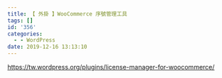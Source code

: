 ```yaml
---
title: 【 外掛 】WooCommerce 序號管理工具
tags: []
id: '356'
categories:
  - - WordPress
date: 2019-12-16 13:13:10
---
```


https://tw.wordpress.org/plugins/license-manager-for-woocommerce/
